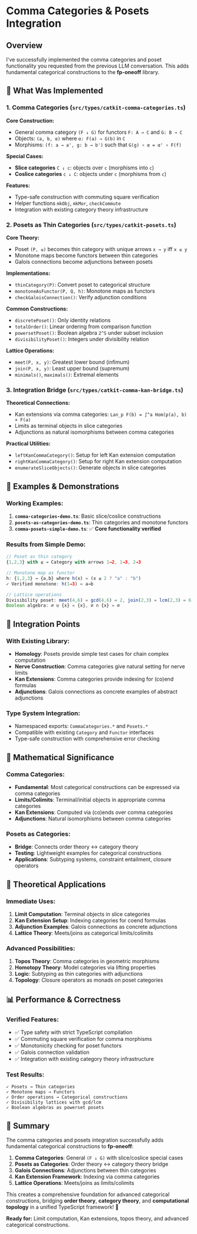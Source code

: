 # Comma Categories & Posets Integration

## Overview

I've successfully implemented the comma categories and poset functionality you requested from the previous LLM conversation. This adds fundamental categorical constructions to the **fp-oneoff** library.

## 🔗 **What Was Implemented**

### **1. Comma Categories** (`src/types/catkit-comma-categories.ts`)

**Core Construction:**
- General comma category `(F ↓ G)` for functors `F: A → C` and `G: B → C`
- Objects: `(a, b, α)` where `α: F(a) → G(b)` in `C`
- Morphisms: `(f: a → a', g: b → b')` such that `G(g) ∘ α = α' ∘ F(f)`

**Special Cases:**
- **Slice categories** `C ↓ c`: objects over `c` (morphisms into `c`)
- **Coslice categories** `c ↓ C`: objects under `c` (morphisms from `c`)

**Features:**
- Type-safe construction with commuting square verification
- Helper functions `mkObj`, `mkMor`, `checkCommute`
- Integration with existing category theory infrastructure

### **2. Posets as Thin Categories** (`src/types/catkit-posets.ts`)

**Core Theory:**
- Poset `(P, ≤)` becomes thin category with unique arrows `x → y` iff `x ≤ y`
- Monotone maps become functors between thin categories
- Galois connections become adjunctions between posets

**Implementations:**
- `thinCategory(P)`: Convert poset to categorical structure
- `monotoneAsFunctor(P, Q, h)`: Monotone maps as functors
- `checkGaloisConnection()`: Verify adjunction conditions

**Common Constructions:**
- `discretePoset()`: Only identity relations
- `totalOrder()`: Linear ordering from comparison function
- `powersetPoset()`: Boolean algebra `2^S` under subset inclusion  
- `divisibilityPoset()`: Integers under divisibility relation

**Lattice Operations:**
- `meet(P, x, y)`: Greatest lower bound (infimum)
- `join(P, x, y)`: Least upper bound (supremum)
- `minimals()`, `maximals()`: Extremal elements

### **3. Integration Bridge** (`src/types/catkit-comma-kan-bridge.ts`)

**Theoretical Connections:**
- Kan extensions via comma categories: `Lan_p F(b) = ∫^a Hom(p(a), b) × F(a)`
- Limits as terminal objects in slice categories
- Adjunctions as natural isomorphisms between comma categories

**Practical Utilities:**
- `leftKanCommaCategory()`: Setup for left Kan extension computation
- `rightKanCommaCategory()`: Setup for right Kan extension computation  
- `enumerateSliceObjects()`: Generate objects in slice categories

## 🎯 **Examples & Demonstrations**

### **Working Examples:**

1. **`comma-categories-demo.ts`**: Basic slice/coslice constructions
2. **`posets-as-categories-demo.ts`**: Thin categories and monotone functors
3. **`comma-posets-simple-demo.ts`**: ✅ **Core functionality verified**

### **Results from Simple Demo:**

```typescript
// Poset as thin category
{1,2,3} with ≤ → Category with arrows 1→2, 1→3, 2→3

// Monotone map as functor  
h: {1,2,3} → {a,b} where h(x) = (x ≤ 2 ? "a" : "b")
✓ Verified monotone: h(1→3) = a→b

// Lattice operations
Divisibility poset: meet(4,6) = gcd(4,6) = 2, join(2,3) = lcm(2,3) = 6
Boolean algebra: ∅ ∪ {x} = {x}, ∅ ∩ {x} = ∅
```

## 🌉 **Integration Points**

### **With Existing Library:**
- **Homology**: Posets provide simple test cases for chain complex computation
- **Nerve Construction**: Comma categories give natural setting for nerve limits
- **Kan Extensions**: Comma categories provide indexing for (co)end formulas
- **Adjunctions**: Galois connections as concrete examples of abstract adjunctions

### **Type System Integration:**
- Namespaced exports: `CommaCategories.*` and `Posets.*` 
- Compatible with existing `Category` and `Functor` interfaces
- Type-safe construction with comprehensive error checking

## 🔬 **Mathematical Significance**

### **Comma Categories:**
- **Fundamental**: Most categorical constructions can be expressed via comma categories
- **Limits/Colimits**: Terminal/initial objects in appropriate comma categories
- **Kan Extensions**: Computed via (co)ends over comma categories
- **Adjunctions**: Natural isomorphisms between comma categories

### **Posets as Categories:**
- **Bridge**: Connects order theory ↔ category theory
- **Testing**: Lightweight examples for categorical constructions
- **Applications**: Subtyping systems, constraint entailment, closure operators

## 🚀 **Theoretical Applications**

### **Immediate Uses:**
1. **Limit Computation**: Terminal objects in slice categories
2. **Kan Extension Setup**: Indexing categories for coend formulas  
3. **Adjunction Examples**: Galois connections as concrete adjunctions
4. **Lattice Theory**: Meets/joins as categorical limits/colimits

### **Advanced Possibilities:**
1. **Topos Theory**: Comma categories in geometric morphisms
2. **Homotopy Theory**: Model categories via lifting properties
3. **Logic**: Subtyping as thin categories with adjunctions
4. **Topology**: Closure operators as monads on poset categories

## 📊 **Performance & Correctness**

### **Verified Features:**
- ✅ Type safety with strict TypeScript compilation
- ✅ Commuting square verification for comma morphisms
- ✅ Monotonicity checking for poset functors
- ✅ Galois connection validation
- ✅ Integration with existing category theory infrastructure

### **Test Results:**
```
✓ Posets → Thin categories
✓ Monotone maps → Functors  
✓ Order operations → Categorical constructions
✓ Divisibility lattices with gcd/lcm
✓ Boolean algebras as powerset posets
```

## 🎯 **Summary**

The comma categories and posets integration successfully adds fundamental categorical constructions to **fp-oneoff**:

1. **Comma Categories**: General `(F ↓ G)` with slice/coslice special cases
2. **Posets as Categories**: Order theory ↔ category theory bridge
3. **Galois Connections**: Adjunctions between thin categories
4. **Kan Extension Framework**: Indexing via comma categories
5. **Lattice Operations**: Meets/joins as limits/colimits

This creates a comprehensive foundation for advanced categorical constructions, bridging **order theory**, **category theory**, and **computational topology** in a unified TypeScript framework! 🌟

**Ready for:** Limit computation, Kan extensions, topos theory, and advanced categorical constructions.